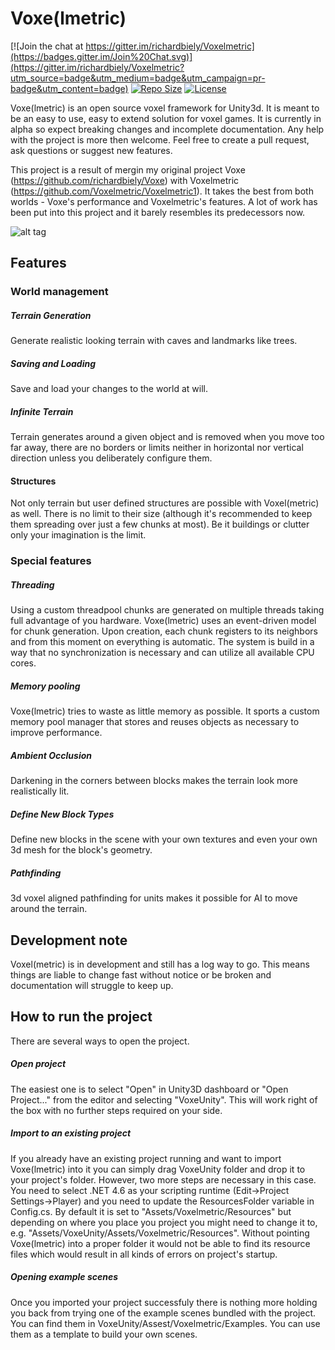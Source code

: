 # Voxe(lmetric)

[![Join the chat at https://gitter.im/richardbiely/Voxelmetric](https://badges.gitter.im/Join%20Chat.svg)](https://gitter.im/richardbiely/Voxelmetric?utm_source=badge&utm_medium=badge&utm_campaign=pr-badge&utm_content=badge)
[![Repo Size](https://reposs.herokuapp.com/?path=richardbiely/Voxelmetric)](https://github.com/richardbiely/Voxelmetric)
[![License](https://img.shields.io/badge/Licence-GNU-blue.svg)](https://github.com/richardbiely/Voxelmetric/blob/alpha_3/licence)

Voxe(lmetric) is an open source voxel framework for Unity3d. It is meant to be an easy to use, easy to extend solution for voxel games. It is currently in alpha so expect breaking changes and incomplete documentation. Any help with the project is more then welcome. Feel free to create a pull request, ask questions or suggest new features.

This project is a result of mergin my original project Voxe (https://github.com/richardbiely/Voxe) with Voxelmetric (https://github.com/Voxelmetric/Voxelmetric1). It takes the best from both worlds - Voxe's performance and Voxelmetric's features. A lot of work has been put into this project and it barely resembles its predecessors now.

![alt tag](https://github.com/richardbiely/Voxelmetric/blob/alpha_3/voxelmetric.jpg)

## Features

### World management

##### Terrain Generation
Generate realistic looking terrain with caves and landmarks like trees.

##### Saving and Loading
Save and load your changes to the world at will.

##### Infinite Terrain
Terrain generates around a given object and is removed when you move too far away, there are no borders or limits neither in horizontal nor vertical direction unless you deliberately configure them.

#### Structures
Not only terrain but user defined structures are possible with Voxel(metric) as well. There is no limit to their size (although it's recommended to keep them spreading over just a few chunks at most). Be it buildings or clutter only your imagination is the limit.

### Special features

##### Threading
Using a custom threadpool chunks are generated on multiple threads taking full advantage of you hardware. Voxe(lmetric) uses an event-driven model for chunk generation. Upon creation, each chunk registers to its neighbors and from this moment on everything is automatic. The system is build in a way that no synchronization is necessary and can utilize all available CPU cores.

##### Memory pooling
Voxe(lmetric) tries to waste as little memory as possible. It sports a custom memory pool manager that stores and reuses objects as necessary to improve performance.

##### Ambient Occlusion
Darkening in the corners between blocks makes the terrain look more realistically lit.

##### Define New Block Types
Define new blocks in the scene with your own textures and even your own 3d mesh for the block's geometry.

##### Pathfinding
3d voxel aligned pathfinding for units makes it possible for AI to move around the terrain.

## Development note
Voxel(metric) is in development and still has a log way to go. This means things are liable to change fast without notice or be broken and documentation will struggle to keep up.

## How to run the project
There are several ways to open the project.

##### Open project
The easiest one is to select "Open" in Unity3D dashboard or "Open Project..." from the editor and selecting "VoxeUnity". This will work right of the box with no further steps required on your side.

##### Import to an existing project
If you already have an existing project running and want to import Voxe(lmetric) into it you can simply drag VoxeUnity folder and drop it to your project's folder. However, two more steps are necessary in this case. You need to select .NET 4.6 as your scripting runtime (Edit->Project Settings->Player) and you need to update the ResourcesFolder variable in Config.cs. By default it is set to "Assets/Voxelmetric/Resources" but depending on where you place you project you might need to change it to, e.g. "Assets/VoxeUnity/Assets/Voxelmetric/Resources". Without pointing Voxe(lmetric) into a proper folder it would not be able to find its resource files which would result in all kinds of errors on project's startup.

##### Opening example scenes
Once you imported your project successfuly there is nothing more holding you back from trying one of the example scenes bundled with the project. You can find them in VoxeUnity/Assest/Voxelmetric/Examples. You can use them as a template to build your own scenes.